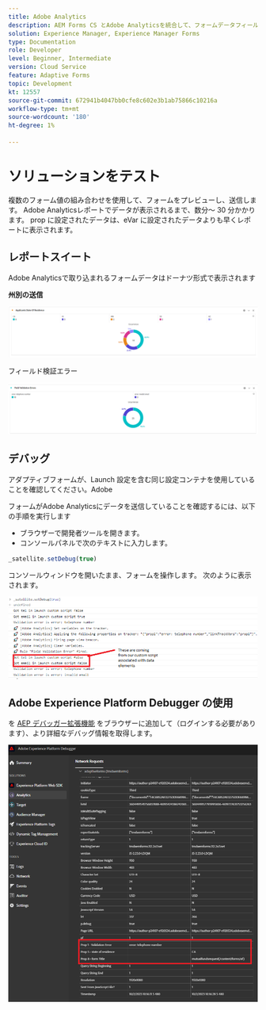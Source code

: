 ```yaml
---
title: Adobe Analytics
description: AEM Forms CS とAdobe Analyticsを統合して、フォームデータフィールドに関するレポートを作成する
solution: Experience Manager, Experience Manager Forms
type: Documentation
role: Developer
level: Beginner, Intermediate
version: Cloud Service
feature: Adaptive Forms
topic: Development
kt: 12557
source-git-commit: 672941b4047bb0cfe8c602e3b1ab75866c10216a
workflow-type: tm+mt
source-wordcount: '180'
ht-degree: 1%

---
```


# ソリューションをテスト

複数のフォーム値の組み合わせを使用して、フォームをプレビューし、送信します。 Adobe Analyticsレポートでデータが表示されるまで、数分～ 30 分かかります。 prop に設定されたデータは、eVar に設定されたデータよりも早くレポートに表示されます。

## レポートスイート

Adobe Analyticsで取り込まれるフォームデータはドーナツ形式で表示されます

**州別の送信**

![applicantbystate](assets/donut.png)

フィールド検証エラー

![field-validation-error](assets/donut-field-validation.png)

## デバッグ

アダプティブフォームが、Launch 設定を含む同じ設定コンテナを使用していることを確認してください。Adobe

フォームがAdobe Analyticsにデータを送信していることを確認するには、以下の手順を実行します

* ブラウザーで開発者ツールを開きます。
* コンソールパネルで次のテキストに入力します。

```javascript
_satellite.setDebug(true)
```

コンソールウィンドウを開いたまま、フォームを操作します。 次のように表示されます。

![console-debug](assets/debug.png)

## Adobe Experience Platform Debugger の使用

を [AEP デバッガー拡張機能](https://experienceleague.adobe.com/docs/experience-platform/debugger/home.html) をブラウザーに追加して（ログインする必要があります）、より詳細なデバッグ情報を取得します。

![platform-debugger](assets/platform-debugger.png)





